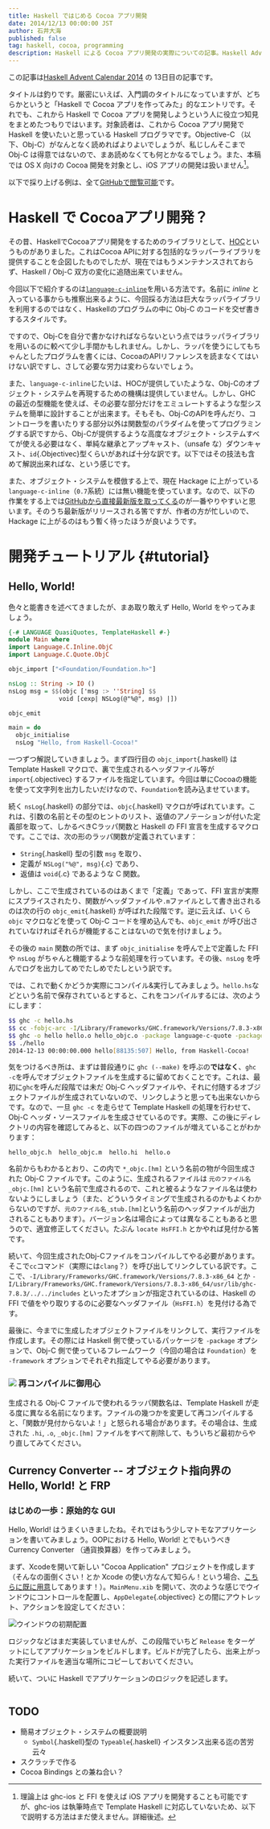 ```yaml
---
title: Haskell ではじめる Cocoa アプリ開発
date: 2014/12/13 00:00:00 JST
author: 石井大海
published: false
tag: haskell, cocoa, programming
description: Haskell による Cocoa アプリ開発の実際についての記事。Haskell Advent Calendar 2014 参加記事です。
---
```


この記事は[Haskell Advent Calendar 2014](http://qiita.com/advent-calendar/2014/haskell) の 13日目の記事です。

タイトルは釣りです。厳密にいえば、入門調のタイトルになっていますが、どちらかというと「Haskell で Cocoa アプリを作ってみた」的なエントリです。それでも、これから Haskell で Cocoa アプリを開発しようという人に役立つ知見をまとめたつもりではいます。対象読者は、これから Cocoa アプリ開発で Haskell を使いたいと思っている Haskell プログラマです。Objective-C （以下、Obj-C）がなんとなく読めればよりよいでしょうが、私じしんそこまで Obj-C は得意ではないので、まあ読めなくても何とかなるでしょう。また、本稿では OS X 向けの Cocoa 開発を対象とし、iOS アプリの開発は扱いません[^1]。

以下で採り上げる例は、全て[GitHubで閲覧可能](https://github.com/konn/objc-tutor)です。

Haskell で Cocoaアプリ開発？
==========================
その昔、HaskellでCocoaアプリ開発をするためのライブラリとして、[HOC](http://hoc.sourceforge.net/)というものがありました。これはCocoa APIに対する包括的なラッパーライブラリを提供することを企図したものでしたが、現在ではもうメンテナンスされておらず、Haskell / Obj-C 双方の変化に追随出来ていません。

今回以下で紹介するのは[`language-c-inline`](http://hackage.haskell.org/package/language-c-inline)を用いる方法です。名前に *inline* と入っている事からも推察出来るように、今回採る方法は巨大なラッパライブラリを利用するのではなく、Haskellのプログラムの中に Obj-C のコードを交ぜ書きするスタイルです。

ですので、Obj-Cを自分で書かなければならないという点ではラッパライブラリを用いるのに較べて少し手間かもしれません。しかし、ラッパを使うにしてもちゃんとしたプログラムを書くには、CocoaのAPIリファレンスを読まなくてはいけない訳ですし、さして必要な労力は変わらないでしょう。

また、`language-c-inline`じたいは、HOCが提供していたような、Obj-Cのオブジェクト・システムを再現するための機構は提供していません。しかし、GHC の最近の型機能を使えば、その必要な部分だけをエミュレートするような型システムを簡単に設計することが出来ます。そもそも、Obj-CのAPIを呼んだり、コントローラを書いたりする部分以外は関数型のパラダイムを使ってプログラミングする訳ですから、Obj-Cが提供するような高度なオブジェクト・システムすべてが使える必要はなく、単純な継承とアップキャスト、（unsafe な）ダウンキャスト、`id`{.Objectivec}型くらいがあれば十分な訳です。以下ではその技法も含めて解説出来ればな、という感じです。

また、オブジェクト・システムを模倣する上で、現在 Hackage に上がっている `language-c-inline`（`0.7`系統）には無い機能を使っています。なので、以下の作業をする上では[GitHubから直接最新版を取ってくる](https://github.com/mchakravarty/language-c-inline/)のが一番やりやすいと思います。そのうち最新版がリリースされる筈ですが、作者の方が忙しいので、Hackage に上がるのはもう暫く待ったほうが良いようです。

開発チュートリアル  {#tutorial}
===============

Hello, World!
-------------
色々と能書きを述べてきましたが、まあ取り敢えず Hello, World をやってみましょう。

```haskell
{-# LANGUAGE QuasiQuotes, TemplateHaskell #-}
module Main where
import Language.C.Inline.ObjC
import Language.C.Quote.ObjC

objc_import ["<Foundation/Foundation.h>"]

nsLog :: String -> IO ()
nsLog msg = $$(objc ['msg :> ''String] $$
              void [cexp| NSLog(@"%@", msg) |])

objc_emit

main = do
  objc_initialise
  nsLog "Hello, from Haskell-Cocoa!"
```

一つずつ解説していきましょう。まず四行目の `objc_import`{.haskell} は Template Haskell マクロで、裏で生成されるヘッダファイル等が `import`{.objectivec} するファイルを指定しています。今回は単にCocoaの機能を使って文字列を出力したいだけなので、`Foundation`を読み込ませています。

続く `nsLog`{.haskell} の部分では、`objc`{.haskell} マクロが呼ばれています。これは、引数の名前とその型のヒントのリスト、返値のアノテーションが付いた定義部を取って、しかるべきCラッパ関数と Haskell の FFI 宣言を生成するマクロです。ここでは、次の形のラッパ関数が定義されています：

* `String`{.haskell} 型の引数 `msg` を取り、
* 定義が `NSLog("%@", msg)`{.c} であり、
* 返値は `void`{.c} であるような C 関数。

しかし、ここで生成されているのはあくまで「定義」であって、FFI 宣言が実際にスプライスされたり、関数がヘッダファイルや`.m`ファイルとして書き出されるのは次の行の `objc_emit`{.haskell} が呼ばれた段階です。逆に云えば、いくら `objc` マクロなどを使って Obj-C コードを埋め込んでも、`objc_emit` が呼び出されていなければそれらが機能することはないので気を付けましょう。

その後の `main` 関数の所では、まず `objc_initialise` を呼んで上で定義した FFI や `nsLog` がちゃんと機能するような前処理を行っています。その後、`nsLog` を呼んでログを出力してめでたしめでたしという訳です。

では、これで動くかどうか実際にコンパイル&実行してみましょう。`hello.hs`などという名前で保存されているとすると、これをコンパイルするには、次のようにします：

```zsh
$$ ghc -c hello.hs
$$ cc -fobjc-arc -I/Library/Frameworks/GHC.framework/Versions/7.8.3-x86_64/usr/lib/ghc-7.8.3/include -I/Library/Frameworks/GHC.framework/Versions/7.8.3-x86_64/usr/lib/ghc-7.8.3/../../includes -c -o hello_objc.o hello_objc.m
$$ ghc -o hello hello.o hello_objc.o -package language-c-quote -package language-c-inline -framework Foundation 
$$ ./hello
2014-12-13 00:00:00.000 hello[88135:507] Hello, from Haskell-Cocoa!
```

気をつけるべき所は、まずは普段通りに `ghc (--make)` を呼ぶの**ではなく**、`ghc -c`を呼んでオブジェクトファイルを生成するに留めておくことです。これは、最初に`ghc`を呼んだ段階では未だ Obj-C ヘッダファイルや、それに付随するオブジェクトファイルが生成されていないので、リンクしようと思っても出来ないからです。なので、一旦 `ghc -c` を走らせて Template Haskell の処理を行わせて、Obj-C ヘッダ・ソースファイルを生成させているのです。実際、この後にディレクトリの内容を確認してみると、以下の四つのファイルが増えていることがわかります：

    hello_objc.h  hello_objc.m  hello.hi  hello.o

名前からもわかるとおり、この内で `*_objc.[hm]` という名前の物が今回生成された Obj-C ファイルです。このように、生成されるファイルは `元のファイル名_objc.[hm]` という名前で生成されるので、これと被るようなファイル名は使わないようにしましょう（また、どういうタイミングで生成されるのかもよくわからないのですが、`元のファイル名_stub.[hm]`という名前のヘッダファイルが出力されることもあります）。バージョン名は場合によっては異なることもあると思うので、適宜修正してください。たぶん `locate HsFFI.h` とかやれば見付かる筈です。

続いて、今回生成されたObj-Cファイルをコンパイルしてやる必要があります。そこで`cc`コマンド（実際には`clang`？）を呼び出してリンクしている訳です。ここで、`-I/Library/Frameworks/GHC.framework/Versions/7.8.3-x86_64` とか `-I/Library/Frameworks/GHC.framework/Versions/7.8.3-x86_64/usr/lib/ghc-7.8.3/../../includes` といったオプションが指定されているのは、Haskell の FFI で値をやり取りするのに必要なヘッダファイル（`HsFFI.h`）を見付ける為です。

最後に、今までに生成したオブジェクトファイルをリンクして、実行ファイルを作成します。その際には Haskell 側で使っているパッケージを `-package` オプションで、Obj-C 側で使っているフレームワーク（今回の場合は `Foundation`）を `-framework` オプションでそれぞれ指定してやる必要があります。

### ![](/img/dbend.png ) 再コンパイルに御用心 ###
生成される Obj-C ファイルで使われるラッパ関数名は、Template Haskell が走る度に異なる名前になります。ファイルの幾つかを変更して再コンパイルすると、「関数が見付からないよ！」と怒られる場合があります。その場合は、生成された `.hi`, `.o`, `_objc.[hm]` ファイルをすべて削除して、もういちど最初からやり直してみてください。

Currency Converter -- オブジェクト指向界の Hello, World! と FRP
-----------------------------------------------------------

### はじめの一歩：原始的な GUI ###

Hello, World! はうまくいきましたね。それではもう少しマトモなアプリケーションを書いてみましょう。OOPにおける Hello, World! とでもいうべき Currency Converter （通貨換算器）を作ってみましょう。

まず、Xcodeを開いて新しい "Cocoa Application" プロジェクトを作成します（そんなの面倒くさい！とか Xcode の使い方なんて知らん！という場合、[こちらに既に用意](/t/CurrencyConverter-01.zip)してあります！）。`MainMenu.xib` を開いて、次のような感じでウインドウにコントロールを配置し、`AppDelegate`{.objectivec} との間にアウトレット、アクションを設定してください：

![ウインドウの初期配置](../imgs/currency-first.jpg)

ロジックなどはまだ実装していませんが、この段階でいちど `Release` をターゲットにしてアプリケーションをビルドします。ビルドが完了したら、出来上がった実行ファイルを適当な場所にコピーしておいてください。

続いて、ついに Haskell でアプリケーションのロジックを記述します。

``` {.haskell}
```

TODO
----

* 簡易オブジェクト・システムの概要説明
    * `Symbol`{.haskell}型の `Typeable`{.haskell} インスタンス出来る迄の苦労云々
* スクラッチで作る
* Cocoa Bindings との兼ね合い？


[^1]: 理論上は ghc-ios と FFI を使えば iOS アプリを開発することも可能ですが、ghc-ios は執筆時点で Template Haskell に対応していないため、以下で説明する方法はまだ使えません。詳細後述。
